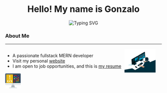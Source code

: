 <h1 align="center">
  Hello! My name is Gonzalo
</h1>

<p align='center'>
  <img src="https://readme-typing-svg.herokuapp.com?font=Fira+Code&pause=1000&random=false&width=435&lines=Welcome+to+my+github+profile!;Fullstack+MERN+developer;Computer+Engineering+student" alt="Typing SVG">
</p>

### About Me

------------

<div style="display: flex; align-items: center;">
  <ul>
    <li>A passionate fullstack MERN developer</li>
    <li>Visit my personal <a href="https://personal-web-two-eta.vercel.app/">website</a></li>
    <li>I am open to job opportunities, and this is <a href="https://drive.google.com/file/d/1886-T-SVw5JwlD2ulGFNVs4M5iAB6akz/view?usp=sharing">my resume</a></li>
  </ul>
  <img src="./image/programmer.gif" alt="Descripción del GIF" style="margin-left: 10px; width: 100px;">
</div>

<img src="./image/coding.png" alt="Descripción de la imagen" width="50"> 

<!--
**gonzavh17/gonzavh17** is a ✨ _special_ ✨ repository because its `README.md` (this file) appears on your GitHub profile.

Here are some ideas to get you started:

- 🔭 I’m currently working on ...
- 🌱 I’m currently learning ...
- 👯 I’m looking to collaborate on ...
- 🤔 I’m looking for help with ...
- 💬 Ask me about ...
- 📫 How to reach me: ...
- 😄 Pronouns: ...
- ⚡ Fun fact: ...
-->
